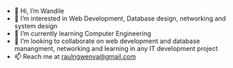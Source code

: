 - 👋 Hi, I’m Wandile
- 👀 I’m interested in Web Development, Database design, networking and system design
- 🌱 I’m currently learning Computer Engineering
- 💞️ I’m looking to collaborate on web development and database manangment, networking and learning in any IT development project
- 📫 Reach me at raulngwenya@gmail.com

<!---
ujuv/ujuv is a ✨ special ✨ repository because its `README.md` (this file) appears on your GitHub profile.
You can click the Preview link to take a look at your changes.
--->
